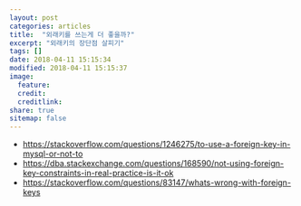 ```yaml
---
layout: post
categories: articles
title:  "외래키를 쓰는게 더 좋을까?"
excerpt: "외래키의 장단점 살피기"
tags: []
date: 2018-04-11 15:15:34
modified: 2018-04-11 15:15:37
image: 
  feature:
  credit:
  creditlink:
share: true
sitemap: false
---
```


- https://stackoverflow.com/questions/1246275/to-use-a-foreign-key-in-mysql-or-not-to
- https://dba.stackexchange.com/questions/168590/not-using-foreign-key-constraints-in-real-practice-is-it-ok
- https://stackoverflow.com/questions/83147/whats-wrong-with-foreign-keys